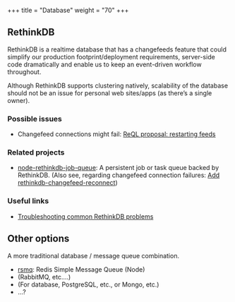 +++
title = "Database"
weight = "70"
+++

## RethinkDB

RethinkDB is a realtime database that has a changefeeds feature that could simplify our production footprint/deployment requirements, server-side code dramatically and enable us to keep an event-driven workflow throughout.

Although RethinkDB supports clustering natively, scalability of the database should not be an issue for personal web sites/apps (as there’s a single owner).

### Possible issues

  * Changefeed connections might fail: [ReQL proposal: restarting feeds](https://github.com/rethinkdb/rethinkdb/issues/3471)

### Related projects

  * [node-rethinkdb-job-queue](https://github.com/grantcarthew/node-rethinkdb-job-queue): A persistent job or task queue backed by RethinkDB. (Also see, regarding changefeed connection failures: [Add rethinkdb-changefeed-reconnect](https://github.com/grantcarthew/node-rethinkdb-job-queue/issues/77))


### Useful links

  * [Troubleshooting common RethinkDB problems](https://rethinkdb.com/docs/troubleshooting/)


## Other options

A more traditional database / message queue combination.

  * [rsmq](https://github.com/smrchy/rsmq): Redis Simple Message Queue (Node)
  * (RabbitMQ, etc.…)
  * (For database, PostgreSQL, etc., or Mongo, etc.)
  * …?
